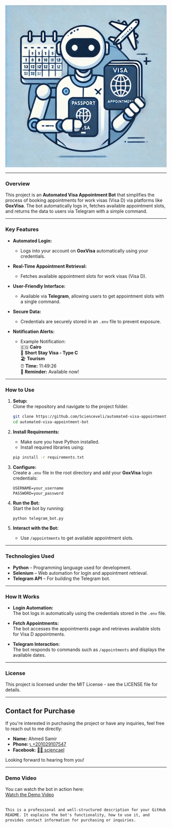 [![Bot Icon](https://raw.githubusercontent.com/Scienceveli/Embassy-appointment-booking-bot/main/download.jpeg)](https://www.goxvisa.com/)

---

### **Overview**

This project is an **Automated Visa Appointment Bot** that simplifies the process of booking appointments for work visas (Visa D) via platforms like **GoxVisa**. The bot automatically logs in, fetches available appointment slots, and returns the data to users via Telegram with a simple command.

---

### **Key Features**

- **Automated Login:**  
  - Logs into your account on **GoxVisa** automatically using your credentials.

- **Real-Time Appointment Retrieval:**  
  - Fetches available appointment slots for work visas (Visa D).

- **User-Friendly Interface:**  
  - Available via **Telegram**, allowing users to get appointment slots with a single command.

- **Secure Data:**  
  - Credentials are securely stored in an `.env` file to prevent exposure.

- **Notification Alerts:**  
  - Example Notification:  
    🇪🇬 **Cairo**  
    🛂 **Short Stay Visa - Type C**  
    🏖️ **Tourism**  
    ⏰ **Time:** 11:49:26  
    🔔 **Reminder:** Available now!

---

### **How to Use**

1. **Setup:**  
   Clone the repository and navigate to the project folder.
   ```bash
   git clone https://github.com/Scienceveli/automated-visa-appointment-bot.git
   cd automated-visa-appointment-bot
   ```

2. **Install Requirements:**  
   - Make sure you have Python installed.
   - Install required libraries using:
   ```bash
   pip install -r requirements.txt
   ```

3. **Configure:**  
   Create a `.env` file in the root directory and add your **GoxVisa** login credentials:
   ```text
   USERNAME=your_username
   PASSWORD=your_password
   ```

4. **Run the Bot:**  
   Start the bot by running:
   ```bash
   python telegram_bot.py
   ```

5. **Interact with the Bot:**  
   - Use `/appointments` to get available appointment slots.

---

### **Technologies Used**

- **Python** – Programming language used for development.
- **Selenium** – Web automation for login and appointment retrieval.
- **Telegram API** – For building the Telegram bot.

---

### **How It Works**

- **Login Automation:**  
   The bot logs in automatically using the credentials stored in the `.env` file.

- **Fetch Appointments:**  
   The bot accesses the appointments page and retrieves available slots for Visa D appointments.

- **Telegram Interaction:**  
   The bot responds to commands such as `/appointments` and displays the available dates.

---

### **License**

This project is licensed under the MIT License - see the LICENSE file for details.

---

## **Contact for Purchase**

If you're interested in purchasing the project or have any inquiries, feel free to reach out to me directly:

- **Name:** Ahmed Samir  
- **Phone:** [📞 +201029107547](tel:+201029107547)  
- **Facebook:** [🧑‍💻 sciencael](https://www.facebook.com/sciencael)

Looking forward to hearing from you!

---

### **Demo Video**

You can watch the bot in action here:  
[Watch the Demo Video](https://www.youtube.com/watch?v=Z0MhodgYfmc)
```

This is a professional and well-structured description for your GitHub README. It explains the bot's functionality, how to use it, and provides contact information for purchasing or inquiries.
